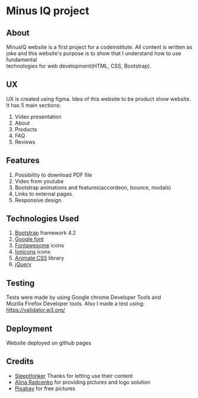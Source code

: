 # Minus IQ project  

  
## About    
MinusIQ website is a first project for a codeinstitute.
All content is written as joke and this website's purpose
is to show that I understand how to use fundamental  
technologies
for web development(HTML, CSS, Bootstrap).

## UX
UX is created using figma. Idea of this website to be product 
show website.
It has 5 main sections:

1. Video presentation
2. About
3. Products
4. FAQ
5. Reviews

## Features

1. Possibility to download PDF file
2. Video from youtube
3. Bootstrap animations and features(accordeon, bounce, modals)
4. Links to external pages.
5. Responsive design.

## Technologies Used

1. [Bootstrap](https://getbootstrap.com/) framework 4.2
2. [Google font](https://fonts.google.com/)
3. [Fontawesome](https://fontawesome.com/icons?d=gallery) icons
4. [Ionicons](https://ionicons.com/) icons
5. [Animate CSS](https://daneden.github.io/animate.css/) library
6. [jQuery](https://jquery.com/)

## Testing
Tests were made by using Google chrome Developer Tools and  
Mozilla Firefox Developer tools.
Also I made a test using:
https://validator.w3.org/ 

## Deployment
Website deployed on github pages

## Credits
* [Sleepthinker](http://www.sleepthinker.com) Thanks for letting use their content  
* [Alina Radcenko](https://www.facebook.com/alina.radcenko.7) for providing pictures and logo solution  
* [Pixabay](https://www.pixabay.com) for free pictures






